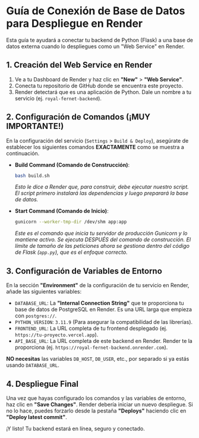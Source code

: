 # Guía de Conexión de Base de Datos para Despliegue en Render

Esta guía te ayudará a conectar tu backend de Python (Flask) a una base de datos externa cuando lo despliegues como un "Web Service" en Render.

## 1. Creación del Web Service en Render

1.  Ve a tu Dashboard de Render y haz clic en **"New"** > **"Web Service"**.
2.  Conecta tu repositorio de GitHub donde se encuentra este proyecto.
3.  Render detectará que es una aplicación de Python. Dale un nombre a tu servicio (ej. `royal-fernet-backend`).

## 2. Configuración de Comandos (¡MUY IMPORTANTE!)

En la configuración del servicio (`Settings` > `Build & Deploy`), asegúrate de establecer los siguientes comandos **EXACTAMENTE** como se muestra a continuación.

- **Build Command (Comando de Construcción)**:

  ```bash
  bash build.sh
  ```

  _Esto le dice a Render que, para construir, debe ejecutar nuestro script. El script primero instalará las dependencias y luego preparará la base de datos._

- **Start Command (Comando de Inicio)**:
  ```bash
  gunicorn --worker-tmp-dir /dev/shm app:app
  ```
  _Este es el comando que inicia tu servidor de producción Gunicorn y lo mantiene activo. Se ejecuta DESPUÉS del comando de construcción. El límite de tamaño de las peticiones ahora se gestiona dentro del código de Flask (`app.py`), que es el enfoque correcto._

## 3. Configuración de Variables de Entorno

En la sección **"Environment"** de la configuración de tu servicio en Render, añade las siguientes variables:

- `DATABASE_URL`: La **"Internal Connection String"** que te proporciona tu base de datos de PostgreSQL en Render. Es una URL larga que empieza con `postgres://`.
- `PYTHON_VERSION`: `3.11.9` (Para asegurar la compatibilidad de las librerías).
- `FRONTEND_URL`: La URL completa de tu frontend desplegado (ej. `https://tu-proyecto.vercel.app`).
- `API_BASE_URL`: La URL completa de este backend en Render. Render te la proporciona (ej. `https://royal-fernet-backend.onrender.com`).

**NO necesitas** las variables `DB_HOST`, `DB_USER`, etc., por separado si ya estás usando `DATABASE_URL`.

## 4. Despliegue Final

Una vez que hayas configurado los comandos y las variables de entorno, haz clic en **"Save Changes"**. Render debería iniciar un nuevo despliegue. Si no lo hace, puedes forzarlo desde la pestaña **"Deploys"** haciendo clic en **"Deploy latest commit"**.

¡Y listo! Tu backend estará en línea, seguro y conectado.
